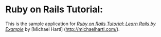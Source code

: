 # Ruby on Rails Tutorial:

This is the sample application for
[*Ruby on Rails Tutorial: Learn Rails by Example*](http://railstutorial.org/)
by [Michael Hartl] (http://michaelhartl.com/).